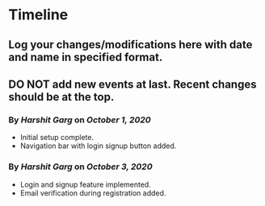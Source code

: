 # Timeline
## Log your changes/modifications here with date and name in specified format.
## DO NOT add new events at last. Recent changes should be at the top.

### By <b>_Harshit Garg_</b> on <b>_October 1, 2020_</b>
* Initial setup complete.
* Navigation bar with login signup button added.

### By <b>_Harshit Garg_</b> on <b>_October 3, 2020_</b>
* Login and signup feature implemented.
* Email verification during registration added.
